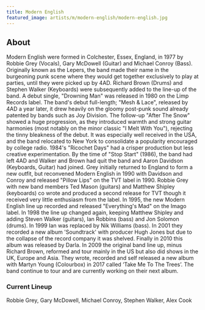 ```yaml
---
title: Modern English
featured_image: artists/m/modern-english/modern-english.jpg
---
```

## About

Modern English were formed in Colchester, Essex, England, in 1977 by Robbie Grey (Vocals), Gary McDowell (Guitar) and Michael Conroy (Bass). Originally known as the Lepers, the band made their name in the burgeoning punk scene where they would get together exclusively to play at parties, until they were picked up by 4AD. Richard Brown (Drums) and Stephen Walker (Keyboards) were subsequently added to the line-up of the band. A debut single, "Drowning Man" was released in 1980 on the Limp Records label. The band's debut full-length; "Mesh & Lace", released by 4AD a year later, it drew heavily on the gloomy post-punk sound already patented by bands such as Joy Division. The follow-up "After The Snow" showed a huge progression, as they introduced warmth and strong guitar harmonies (most notably on the minor classic "I Melt With You"), rejecting the tinny bleakness of the debut. It was especially well received in the USA, and the band relocated to New York to consolidate a popularity encouraged by college radio. 1984's "Ricochet Days" had a crisper production but less creative experimentation. By the time of "Stop Start" (1986), the band had left 4AD and Walker and Brown had quit the band and Aaron Davidson (Keyboards, Guitar) had joined. Grey initially returned to England to form a new outfit, but reconvened Modern English in 1990 with Davidson and Conroy and released "Pillow Lips" on the TVT label in 1990. Robbie Grey with new band members Ted Mason (guitars) and Matthew Shipley (keyboards) co wrote and produced a second release for TVT though it received very little enthusiasm from the label. In 1995, the new Modern English line up recorded and released "Everything's Mad" on the Imago label. In 1998 the line up changed again, keeping Matthew Shipley and adding Steven Walker (guitars), Ian Robbins (bass) and Jon Solomon (drums). In 1999 Ian was replaced by Nik Williams (bass). In 2001 they recorded a new album 'Soundtrack' with producer Hugh Jones but due to the collapse of the record company it was shelved. Finally in 2010 this album was released by Darla. In 2009 the original band line up, minus Richard Brown, reformed and tour mainly in the US but also did shows in the UK, Europe and Asia. They wrote, recorded and self released a new album with Martyn Young (Colourbox) in 2017 called ‘Take Me To The Trees’. The band continue to tour and are currently working on their next album.

### Current Lineup

Robbie Grey, Gary McDowell, Michael Conroy, Stephen Walker, Alex Cook


